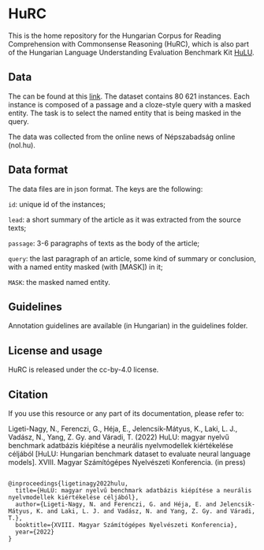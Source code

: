 # HuRC

This is the home repository for the Hungarian Corpus for Reading Comprehension with Commonsense Reasoning (HuRC), which is also part of the Hungarian Language Understanding Evaluation Benchmark Kit [HuLU](hulu.nlp.nytud.hu). 

## Data

The can be found at this [link](https://nc.nlp.nytud.hu/s/3N7nHTC3nk8GxH6). The dataset contains 80 621 instances. Each instance is composed of a passage and a cloze-style query with a masked entity. The task is to select the named entity that is being masked in the query.

The data was collected from the online news of Népszabadság online (nol.hu).

## Data format

The data files are in json format. The keys are the following:

`id`: unique id of the instances;

`lead`: a short summary of the article as it was extracted from the source texts;

`passage`: 3-6 paragraphs of texts as the body of the article;

`query`: the last paragraph of an article, some kind of summary or conclusion, with a named entity masked (with [MASK]) in it;

`MASK`: the masked named entity. 

## Guidelines

Annotation guidelines are available (in Hungarian) in the guidelines folder.

## License and usage

HuRC is released under the cc-by-4.0 license.

## Citation

If you use this resource or any part of its documentation, please refer to:

Ligeti-Nagy, N., Ferenczi, G., Héja, E., Jelencsik-Mátyus, K., Laki, L. J., Vadász, N., Yang, Z. Gy. and Váradi, T. (2022) HuLU: magyar nyelvű benchmark adatbázis
kiépítése a neurális nyelvmodellek kiértékelése céljából [HuLU: Hungarian benchmark dataset to evaluate neural language models]. XVIII. Magyar Számítógépes Nyelvészeti Konferencia. (in press)

```

@inproceedings{ligetinagy2022hulu,
  title={HuLU: magyar nyelvű benchmark adatbázis kiépítése a neurális nyelvmodellek kiértékelése céljából},
  author={Ligeti-Nagy, N. and Ferenczi, G. and Héja, E. and Jelencsik-Mátyus, K. and Laki, L. J. and Vadász, N. and Yang, Z. Gy. and Váradi, T.},
  booktitle={XVIII. Magyar Számítógépes Nyelvészeti Konferencia},
  year={2022}
}
```
